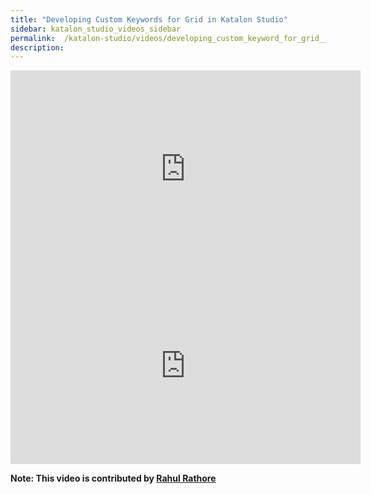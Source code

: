 ```yaml
---
title: "Developing Custom Keywords for Grid in Katalon Studio"
sidebar: katalon_studio_videos_sidebar
permalink:  /katalon-studio/videos/developing_custom_keyword_for_grid__in_katalon.html
description: 
---
```

<iframe width="560" height="315" src="https://www.youtube.com/embed/dBP2Cdeeado" title="YouTube video player" frameborder="0" allow="accelerometer; autoplay; clipboard-write; encrypted-media; gyroscope; picture-in-picture" allowfullscreen></iframe>

<iframe width="560" height="315" src="https://www.youtube.com/embed/YWv73N-wdFQ" title="YouTube video player" frameborder="0" allow="accelerometer; autoplay; clipboard-write; encrypted-media; gyroscope; picture-in-picture" allowfullscreen></iframe>

**Note: This video is contributed by [Rahul Rathore](https://www.youtube.com/user/fluxay44)**